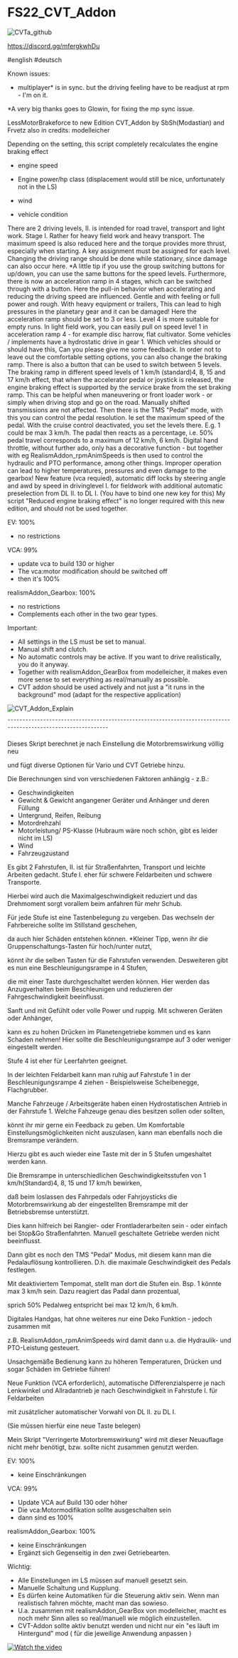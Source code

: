 # FS22_CVT_Addon

![CVTa_github](https://github.com/s4t4n/FS22_CVT_Addon/assets/4678246/f3f66c42-fe3e-419c-b4f7-552e2ebe2ea6)


https://discord.gg/mfergkwhDu 

#english
#deutsch

Known issues:
- multiplayer* is in sync. but the driving feeling have to be readjust at rpm - I'm on it.

*A very big thanks goes to Glowin, for fixing the mp sync issue.

LessMotorBrakeforce to new Edition CVT_Addon 
by SbSh(Modastian) and Frvetz
also in credits: modelleicher


Depending on the setting, this script completely recalculates the engine braking effect

 - engine speed

 - Engine power/hp class (displacement would still be nice, unfortunately not in the LS)

 - wind

 - vehicle condition


 There are 2 driving levels, II. is intended for road travel, transport and light work.  Stage I. Rather for heavy field work and heavy transport.
 The maximum speed is also reduced here and the torque provides more thrust, especially when starting.
 A key assignment must be assigned for each level.  Changing the driving range should be done while stationary,
 since damage can also occur here.  *A little tip if you use the group switching buttons for up/down,
 you can use the same buttons for the speed levels.  Furthermore, there is now an acceleration ramp in 4 stages,
 which can be switched through with a button.  Here the pull-in behavior when accelerating and reducing the driving speed are influenced.
 Gentle and with feeling or full power and rough.  With heavy equipment or trailers,
 This can lead to high pressures in the planetary gear and it can be damaged!  Here the acceleration ramp should be set to 3 or less.
 Level 4 is more suitable for empty runs.
 In light field work, you can easily pull on speed level 1 in acceleration ramp 4 - for example disc harrow, flat cultivator.
 Some vehicles / implements have a hydrostatic drive in gear 1. Which vehicles should or should have this,
 Can you please give me some feedback.  In order not to leave out the comfortable setting options, you can also change the braking ramp.
 There is also a button that can be used to switch between 5 levels.
 The braking ramp in different speed levels of 1 km/h (standard)4, 8, 15 and 17 km/h effect,
 that when the accelerator pedal or joystick is released, the engine braking effect is supported by the service brake from the set braking ramp.
 This can be helpful when maneuvering or front loader work - or simply when driving stop and go on the road.  Manually shifted transmissions are not affected.
 Then there is the TMS "Pedal" mode, with this you can control the pedal resolution.  Ie set the maximum speed of the pedal.
 With the cruise control deactivated, you set the levels there.  E.g. 1 could be max 3 km/h.  The padal then reacts as a percentage,
 i.e. 50% pedal travel corresponds to a maximum of 12 km/h, 6 km/h.
 Digital hand throttle, without further ado, only has a decorative function - but together with
 eg RealismAddon_rpmAnimSpeeds is then used to control the hydraulic and PTO performance, among other things.
 Improper operation can lead to higher temperatures, pressures and even damage to the gearbox!
 New feature (vca requied), automatic diff locks by steering angle and awd by speed in drivinglevel I. for fieldwork
 with additional automatic preselection from DL II. to DL I.
 (You have to bind one new key for this)
 My script "Reduced engine braking effect" is no longer required with this new edition, and should not be used together.

EV: 100%
 - no restrictions

VCA: 99%
 - update vca to build 130 or higher
 - The vca:motor modification should be switched off
 - then it's 100%

realismAddon_Gearbox: 100%
 - no restrictions
 - Complements each other in the two gear types.

Important:
 - All settings in the LS must be set to manual.
 - Manual shift and clutch.
 - No automatic controls may be active.
   If you want to drive realistically, you do it anyway.
 - Together with realismAddon_GearBox from modelleicher, it makes even more sense to set everything as real/manually as possible.
 - CVT addon should be used actively and not just a "it runs in the background" mod (adapt for the respective application)
 


![CVT_Addon_Explain](https://github.com/s4t4n/FS22_CVT_Addon/assets/4678246/090a90af-d47a-455d-a59b-b9fea431db5c)

¯¯¯¯¯¯¯¯¯¯¯¯¯¯¯¯¯¯¯¯¯¯¯¯¯¯¯¯¯¯¯¯¯¯¯¯¯¯¯¯¯¯¯¯¯¯¯¯¯¯¯¯¯¯¯¯¯¯¯¯¯¯¯¯¯¯¯¯¯¯¯¯¯¯¯¯¯¯¯¯¯¯¯¯¯¯¯¯¯¯¯¯¯¯¯¯¯¯¯¯¯¯¯¯¯¯¯¯¯


Dieses Skript berechnet je nach Einstellung die Motorbremswirkung völlig neu

und fügt diverse Optionen für Vario und CVT Getriebe hinzu.

Die Berechnungen sind von verschiedenen Faktoren anhängig - z.B.:
- Geschwindigkeiten
- Gewicht & Gewicht angangener Geräter und Anhänger und deren Füllung
- Untergrund, Reifen, Reibung
- Motordrehzahl
- Motorleistung/ PS-Klasse (Hubraum wäre noch schön, gibt es leider nicht im LS)
- Wind
- Fahrzeugzustand

  
Es gibt 2 Fahrstufen, II. ist für Straßenfahrten, Transport und leichte Arbeiten gedacht. Stufe I. eher für schwere Feldarbeiten und schwere Transporte.

Hierbei wird auch die Maximalgeschwindigkeit reduziert und das Drehmoment sorgt vorallem beim anfahren für mehr Schub.

Für jede Stufe ist eine Tastenbelegung zu vergeben. Das wechseln der Fahrbereiche sollte im Stillstand geschehen,

da auch hier Schäden entstehen können. *Kleiner Tipp, wenn ihr die Gruppenschaltungs-Tasten für hoch/runter nutzt,

könnt ihr die selben Tasten für die Fahrstufen verwenden. Desweiteren gibt es nun eine Beschleunigungsrampe in 4 Stufen,

die mit einer Taste durchgeschaltet werden können. Hier werden das Anzugverhalten beim Beschleunigen und reduzieren der Fahrgeschwindigkeit beeinflusst.

Sanft und mit Gefühlt oder volle Power und ruppig. Mit schweren Geräten oder Anhänger,

kann es zu hohen Drücken im Planetengetriebe kommen und es kann Schaden nehmen! Hier sollte die Beschleunigungsrampe auf 3 oder weniger eingestellt werden.

Stufe 4 ist eher für Leerfahrten geeignet.

In der leichten Feldarbeit kann man ruhig auf Fahrstufe 1 in der Beschleunigungsrampe 4 ziehen - Beispielsweise Scheibenegge, Flachgrubber.

Manche Fahrzeuge / Arbeitsgeräte haben einen Hydrostatischen Antrieb in der Fahrstufe 1. Welche Fahzeuge genau dies besitzen sollen oder sollten,

könnt ihr mir gerne ein Feedback zu geben. Um Komfortable Einstellungsmöglichkeiten nicht auszulasen, kann man ebenfalls noch die Bremsrampe verändern.

Hierzu gibt es auch wieder eine Taste mit der in 5 Stufen umgeshaltet werden kann.

Die Bremsrampe in unterschiedlichen Geschwindigkeitsstufen von 1 km/h(Standard)4, 8, 15 und 17 km/h bewirken,

daß beim loslassen des Fahrpedals oder Fahrjoysticks die Motorbremswirkung ab der eingestellten Bremsrampe mit der Betriebsbremse unterstützt.

Dies kann hilfreich bei Rangier- oder Frontladerarbeiten sein - oder einfach bei Stop&Go Straßenfahrten. Manuell geschaltete Getriebe werden nicht beeinflusst.

Dann gibt es noch den TMS "Pedal" Modus, mit diesem kann man die Pedalauflösung kontrollieren. D.h. die maximale Geschwindigkeit des Pedals festlegen.

Mit deaktiviertem Tempomat, stellt man dort die Stufen ein. Bsp. 1 könnte max 3 km/h sein. Dazu reagiert das Padal dann prozentual,

sprich 50% Pedalweg entspricht bei max 12 km/h, 6 km/h.

Digitales Handgas, hat ohne weiteres nur eine Deko Funktion - jedoch zusammen mit

z.B. RealismAddon_rpmAnimSpeeds wird damit dann u.a. die Hydraulik- und PTO-Leistung gesteuert.


Unsachgemäße Bedienung kann zu höheren Temperaturen, Drücken und sogar Schäden im Getriebe führen!


Neue Funktion (VCA erforderlich), automatische Differenzialsperre je nach Lenkwinkel und Allradantrieb je nach Geschwindigkeit in Fahrstufe I. für Feldarbeiten

mit zusätzlicher automatischer Vorwahl von DL II.  zu DL I.

(Sie müssen hierfür eine neue Taste belegen)

Mein Skript "Verringerte Motorbremswirkung" wird mit dieser Neuauflage nicht mehr benötigt, bzw. sollte nicht zusammen genutzt werden.

EV: 100%
- keine Einschränkungen
  
VCA: 99%
- Update VCA auf Build 130 oder höher
- Die vca:Motormodifikation sollte ausgeschalten sein
- dann sind es 100%

realismAddon_Gearbox: 100%
- keine Einschränkungen
- Ergänzt sich Gegenseitig in den zwei Getriebearten.


Wichtig:
- Alle Einstellungen im LS müssen auf manuell gesetzt sein.
- Manuelle Schaltung und Kupplung.
- Es dürfen keine Automatiken für die Steuerung aktiv sein.
  Wenn man realistisch fahren möchte, macht man das sowieso.
- U.a. zusammen mit realismAddon_GearBox von modelleicher, macht es noch mehr Sinn alles so real/manuell wie möglich einzustellen.
- CVT-Addon sollte aktiv benutzt werden und nicht nur ein "es läuft im Hintergund" mod ( für die jeweilige Anwendung anpassen )


[![Watch the video](https://img.youtube.com/vi/rdKwO8u5Zd0/maxresdefault.jpg)](https://www.youtube.com/watch?v=rdKwO8u5Zd0)

